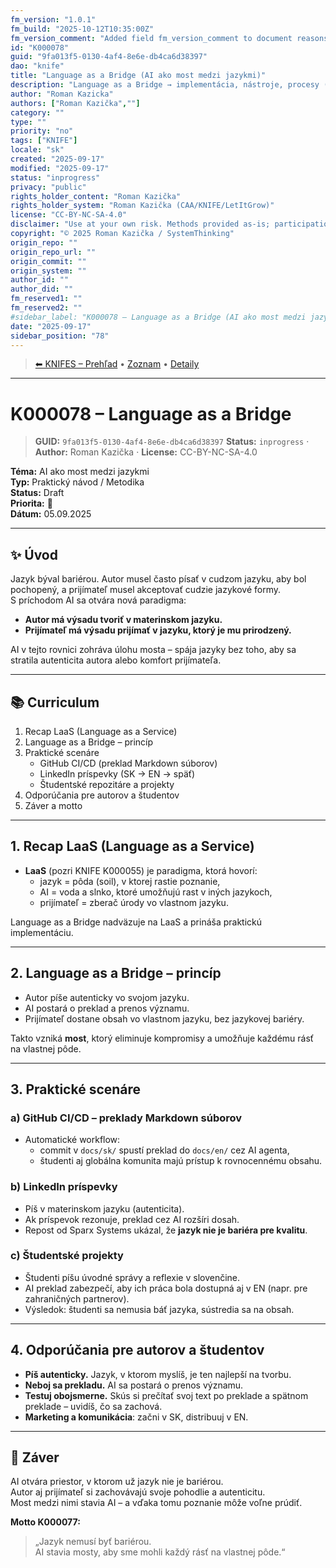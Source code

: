 ```yaml
---
fm_version: "1.0.1"
fm_build: "2025-10-12T10:35:00Z"
fm_version_comment: "Added field fm_version_comment to document reasons for FM updates"
id: "K000078"
guid: "9fa013f5-0130-4af4-8e6e-db4ca6d38397"
dao: "knife"
title: "Language as a Bridge (AI ako most medzi jazykmi)"
description: "Language as a Bridge → implementácia, nástroje, procesy (ako)."
author: "Roman Kazicka"
authors: ["Roman Kazička",""]
category: ""
type: ""
priority: "no"
tags: ["KNIFE"]
locale: "sk"
created: "2025-09-17"
modified: "2025-09-17"
status: "inprogress"
privacy: "public"
rights_holder_content: "Roman Kazička"
rights_holder_system: "Roman Kazička (CAA/KNIFE/LetItGrow)"
license: "CC-BY-NC-SA-4.0"
disclaimer: "Use at your own risk. Methods provided as-is; participation is voluntary and context-aware."
copyright: "© 2025 Roman Kazička / SystemThinking"
origin_repo: ""
origin_repo_url: ""
origin_commit: ""
origin_system: ""
author_id: ""
author_did: ""
fm_reserved1: ""
fm_reserved2: ""
#sidebar_label: "K000078 – Language as a Bridge (AI ako most medzi jazykmi)"
date: "2025-09-17"
sidebar_position: "78"
---
```

<!-- body:start -->

<!-- nav:knifes -->
> [⬅ KNIFES – Prehľad](../overview.md) • [Zoznam](../KNIFE_Overview_List.md) • [Detaily](../KNIFE_Overview_Details.md)
---

# K000078 – Language as a Bridge  

<!-- fm-visible: start -->
> **GUID:** `9fa013f5-0130-4af4-8e6e-db4ca6d38397`
> **Status:** `inprogress` · **Author:** Roman Kazička · **License:** CC-BY-NC-SA-4.0
<!-- fm-visible: end -->

**Téma:** AI ako most medzi jazykmi  
**Typ:** Praktický návod / Metodika  
**Status:** Draft  
**Priorita:** 🎯  
**Dátum:** 05.09.2025  

---

## ✨ Úvod
Jazyk býval bariérou. Autor musel často písať v cudzom jazyku, aby bol pochopený, a prijímateľ musel akceptovať cudzie jazykové formy.  
S príchodom AI sa otvára nová paradigma:  
- **Autor má výsadu tvoriť v materinskom jazyku.**  
- **Prijímateľ má výsadu prijímať v jazyku, ktorý je mu prirodzený.**  

AI v tejto rovnici zohráva úlohu mosta – spája jazyky bez toho, aby sa stratila autenticita autora alebo komfort prijímateľa.  

---

## 📚 Curriculum
1. Recap LaaS (Language as a Service)  
2. Language as a Bridge – princíp  
3. Praktické scenáre  
   - GitHub CI/CD (preklad Markdown súborov)  
   - LinkedIn príspevky (SK → EN → späť)  
   - Študentské repozitáre a projekty  
4. Odporúčania pre autorov a študentov  
5. Záver a motto  

---

## 1. Recap LaaS (Language as a Service)
- **LaaS** (pozri KNIFE K000055) je paradigma, ktorá hovorí:  
  - jazyk = pôda (soil), v ktorej rastie poznanie,  
  - AI = voda a slnko, ktoré umožňujú rast v iných jazykoch,  
  - prijímateľ = zberač úrody vo vlastnom jazyku.  

Language as a Bridge nadväzuje na LaaS a prináša praktickú implementáciu.

---

## 2. Language as a Bridge – princíp
- Autor píše autenticky vo svojom jazyku.  
- AI postará o preklad a prenos významu.  
- Prijímateľ dostane obsah vo vlastnom jazyku, bez jazykovej bariéry.  

Takto vzniká **most**, ktorý eliminuje kompromisy a umožňuje každému rásť na vlastnej pôde.

---

## 3. Praktické scenáre

### a) GitHub CI/CD – preklady Markdown súborov
- Automatické workflow:  
  - commit v `docs/sk/` spustí preklad do `docs/en/` cez AI agenta,  
  - študenti aj globálna komunita majú prístup k rovnocennému obsahu.  

### b) LinkedIn príspevky
- Píš v materinskom jazyku (autenticita).  
- Ak príspevok rezonuje, preklad cez AI rozšíri dosah.  
- Repost od Sparx Systems ukázal, že **jazyk nie je bariéra pre kvalitu**.  

### c) Študentské projekty
- Študenti píšu úvodné správy a reflexie v slovenčine.  
- AI preklad zabezpečí, aby ich práca bola dostupná aj v EN (napr. pre zahraničných partnerov).  
- Výsledok: študenti sa nemusia báť jazyka, sústredia sa na obsah.  

---

## 4. Odporúčania pre autorov a študentov
- **Píš autenticky.** Jazyk, v ktorom myslíš, je ten najlepší na tvorbu.  
- **Neboj sa prekladu.** AI sa postará o prenos významu.  
- **Testuj obojsmerne.** Skús si prečítať svoj text po preklade a spätnom preklade – uvidíš, čo sa zachová.  
- **Marketing a komunikácia**: začni v SK, distribuuj v EN.  

---

## 📝 Záver
AI otvára priestor, v ktorom už jazyk nie je bariérou.  
Autor aj prijímateľ si zachovávajú svoje pohodlie a autenticitu.  
Most medzi nimi stavia AI – a vďaka tomu poznanie môže voľne prúdiť.  

**Motto K000077:**  
> „Jazyk nemusí byť bariérou.  
> AI stavia mosty, aby sme mohli každý rásť na vlastnej pôde.“
